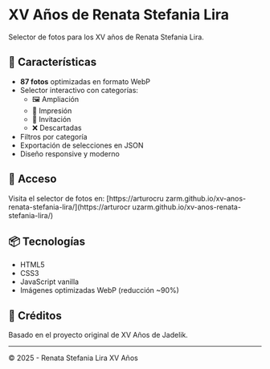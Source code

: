 # XV Años de Renata Stefania Lira

Selector de fotos para los XV años de Renata Stefania Lira.

## 📸 Características

- **87 fotos** optimizadas en formato WebP
- Selector interactivo con categorías:
  - 🖼️ Ampliación
  - 📸 Impresión
  - 💌 Invitación
  - ❌ Descartadas
- Filtros por categoría
- Exportación de selecciones en JSON
- Diseño responsive y moderno

## 🚀 Acceso

Visita el selector de fotos en: [https://arturocru zarm.github.io/xv-anos-renata-stefania-lira/](https://arturocr uzarm.github.io/xv-anos-renata-stefania-lira/)

## 📦 Tecnologías

- HTML5
- CSS3
- JavaScript vanilla
- Imágenes optimizadas WebP (reducción ~90%)

## 🎨 Créditos

Basado en el proyecto original de XV Años de Jadelik.

---

© 2025 - Renata Stefania Lira XV Años
